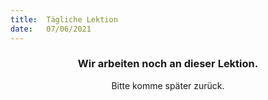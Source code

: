 ```yaml
---
title:  Tägliche Lektion
date:   07/06/2021
---
```


### <center>Wir arbeiten noch an dieser Lektion.</center>
<center>Bitte komme später zurück.</center>